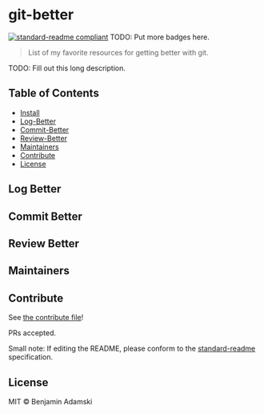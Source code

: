 # git-better

[![standard-readme compliant](https://img.shields.io/badge/standard--readme-OK-green.svg?style=flat-square)](https://github.com/RichardLitt/standard-readme)
TODO: Put more badges here.

> List of my favorite resources for getting better with git.

TODO: Fill out this long description.

## Table of Contents

- [Install](#install)
- [Log-Better](#log-better)
- [Commit-Better](#commit-better)
- [Review-Better](#review-better)
- [Maintainers](#maintainers)
- [Contribute](#contribute)
- [License](#license)

## Log Better

## Commit Better


## Review Better

## Maintainers

## Contribute

See [the contribute file](contribute.md)!

PRs accepted.

Small note: If editing the README, please conform to the [standard-readme](https://github.com/RichardLitt/standard-readme) specification.

## License

MIT © Benjamin Adamski
